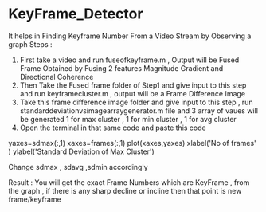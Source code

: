 # KeyFrame_Detector
It helps in Finding Keyframe Number From a Video Stream by Observing a graph 
Steps :

1. First take a video and run fuseofkeyframe.m , Output will be Fused Frame Obtained by Fusing 2 features Magnitude Gradient and Directional Coherence
2. Then Take the Fused frame folder of Step1 and give input to this step and run keyframecluster.m , output will be a Frame Difference Image 
3. Take this frame difference image folder and give input to this step , run standarddeviationvsimagearraygenerator.m file and 3 array of vaues will be generated 1 for max cluster , 1 for min cluster , 1 for avg cluster 
4. Open the terminal in that same code and paste this code 

yaxes=sdmax(:,1)
xaxes=frames(:,1)
plot(xaxes,yaxes)
xlabel('No of frames' )
ylabel('Standard Deviation of Max Cluster')

Change sdmax , sdavg ,sdmin accordingly 

Result : You will get the exact Frame Numbers which are KeyFrame , from the graph , if there is any sharp decline or incline then that point is new frame/keyframe 
